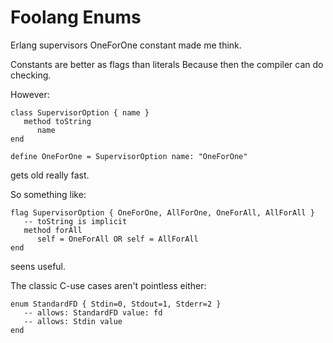 # Foolang Enums

Erlang supervisors OneForOne constant made me think.

Constants are better as flags than literals Because
then the compiler can do checking.

However:

    class SupervisorOption { name }
       method toString
          name
    end

    define OneForOne = SupervisorOption name: "OneForOne"

gets old really fast.

So something like:

    flag SupervisorOption { OneForOne, AllForOne, OneForAll, AllForAll }
       -- toString is implicit
       method forAll
          self = OneForAll OR self = AllForAll
    end

seens useful.

The classic C-use cases aren't pointless either:

    enum StandardFD { Stdin=0, Stdout=1, Stderr=2 }
       -- allows: StandardFD value: fd
       -- allows: Stdin value
    end

